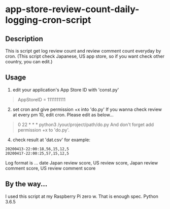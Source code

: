 # app-store-review-count-daily-logging-cron-script

## Description
This is script get log review count and review comment count everyday by cron.
(This script check Japanese, US app store,
so if you want check other country, you can edit.)

## Usage
1. edit your application's App Store ID with 'const.py'
> AppStoreID = 1111111111

2. set cron and give permission +x into 'do.py'
If you wanna check review at every pm 10, edit cron.
Please edit as below...
> 0 22 * * * python3 /your/project/path/do.py
And don't forget add permission +x to 'do.py'.

4. check result at 'dat.csv'
for example:
```20200412-22:00:20,56,14,12,5
20200413-22:00:18,56,15,12,5
20200417-22:00:25,57,15,12,5
```
Log format is ... date Japan review score, US review score, Japan review comment score, US review comment score

## By the way...
I used this script at my Raspberry Pi zero w.
That is enough spec.
Python 3.6.5